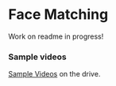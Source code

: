 # Face Matching
Work on readme in progress!

### Sample videos
[Sample Videos](https://drive.google.com/open?id=19xn_rLofkOeRI7xv09goZNgl9K3GBsD8) on the drive.

